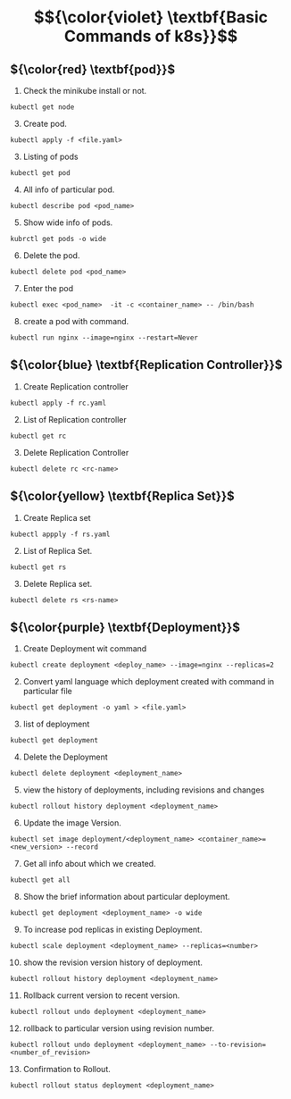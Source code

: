 # $${\color{violet} \textbf{Basic Commands of k8s}}$$

## ${\color{red} \textbf{pod}}$

1. Check the minikube install or not.
````
kubectl get node
````
3. Create pod.
````
kubectl apply -f <file.yaml>
````
3. Listing of pods
````
kubectl get pod
````
4. All info of particular pod.
````
kubectl describe pod <pod_name>
````
5. Show wide info of pods.
````
kubrctl get pods -o wide
````
6. Delete the pod.
````
kubectl delete pod <pod_name>
````
7. Enter the pod
````
kubectl exec <pod_name>  -it -c <container_name> -- /bin/bash
````
8. create a pod with command.
````
kubectl run nginx --image=nginx --restart=Never
````

## ${\color{blue} \textbf{Replication Controller}}$


1. Create Replication controller
````
kubectl apply -f rc.yaml
````
2. List of Replication controller
````
kubectl get rc
````
3. Delete Replication Controller
````
kubectl delete rc <rc-name>
````

## ${\color{yellow} \textbf{Replica Set}}$

1. Create Replica set
````
kubectl appply -f rs.yaml
````
2. List of Replica Set.
````
kubectl get rs
````
3. Delete Replica set.
````
kubectl delete rs <rs-name>
````

## ${\color{purple} \textbf{Deployment}}$

1. Create Deployment wit command
````
kubectl create deployment <deploy_name> --image=nginx --replicas=2
````
2. Convert yaml language which deployment created with command in particular file
````
kubectl get deployment -o yaml > <file.yaml>
````
3. list of deployment
````
kubectl get deployment
````
4. Delete the Deployment
````
kubectl delete deployment <deployment_name>
````
5. view the history of deployments, including revisions and changes
````
kubectl rollout history deployment <deployment_name>
````
6. Update the image Version.
````
kubectl set image deployment/<deployment_name> <container_name>=<new_version> --record
````
7. Get all info about which we created.
````
kubectl get all
````
8. Show the brief information about particular deployment.
````
kubectl get deployment <deployment_name> -o wide
````
9. To increase pod replicas in existing Deployment.
````
kubectl scale deployment <deployment_name> --replicas=<number>
````
10. show the revision version history of deployment.
````
kubectl rollout history deployment <deployment_name>
````
11. Rollback current version to recent version.
````
kubectl rollout undo deployment <deployment_name>
````
12. rollback to particular version using revision number.
````
kubectl rollout undo deployment <deployment_name> --to-revision=<number_of_revision>
````
13. Confirmation to Rollout.
````
kubectl rollout status deployment <deployment_name>
````
